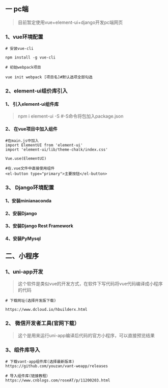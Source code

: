 ## 一 pc端

> 目前暂定使用vue+element-ui+django开发pc端网页

### 1、vue环境配置
```
# 安装vue-cli

npm install -g vue-cli

# 初始webpack项目

vue init webpack [项目名]#默认选项全部勾选

```
### 2、element-ui组价库引入
#### 1、 引入element-ui组件库

> npm i element-ui -S #-S命令将包加入package.json

#### 2、 在vue项目中加入组件

```
#在main.js中加入
import ElementUI from 'element-ui'
import 'element-ui/lib/theme-chalk/index.css'

Vue.use(ElementUI)

#在.vue文件中直接使用组件
<el-button type="primary">主要按钮</el-button>

```
### 3、 Django环境配置
#### 1、安装minianaconda
#### 2、安装Django
#### 3、安装Django Rest Framework
#### 4、安装PyMysql

## 二、小程序

### 1、uni-app开发

> 这个软件是类似vue的开发方式，在软件下写代码将vue代码编译成小程序的代码

```
# 下载网址(选择开发版下载)

https://www.dcloud.io/hbuilderx.html

```

### 2、 微信开发者工具(官网下载）

>这个是用来运行uni-app编译后代码的官方小程序，可以直接预览结果

### 3、组件库导入
```
# 下载vant-app组件库(选择最新版本)
https://github.com/youzan/vant-weapp/releases

# 导入组件库(链接教程）
https://www.cnblogs.com/roseAT/p/11200203.html
```
